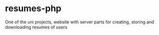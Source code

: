 # resumes-php
 One of the uni projects, website with server parts for creating, storing and downloading resumes of users
